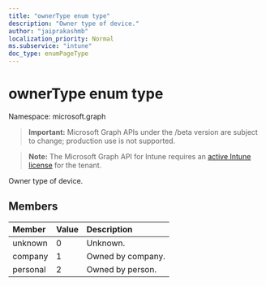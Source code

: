 ```yaml
---
title: "ownerType enum type"
description: "Owner type of device."
author: "jaiprakashmb"
localization_priority: Normal
ms.subservice: "intune"
doc_type: enumPageType
---
```


# ownerType enum type

Namespace: microsoft.graph
> **Important:** Microsoft Graph APIs under the /beta version are subject to change; production use is not supported.

> **Note:** The Microsoft Graph API for Intune requires an [active Intune license](https://go.microsoft.com/fwlink/?linkid=839381) for the tenant.


Owner type of device.

## Members
|Member|Value|Description|
|:---|:---|:---|
|unknown|0|Unknown.|
|company|1|Owned by company.|
|personal|2|Owned by person.|
